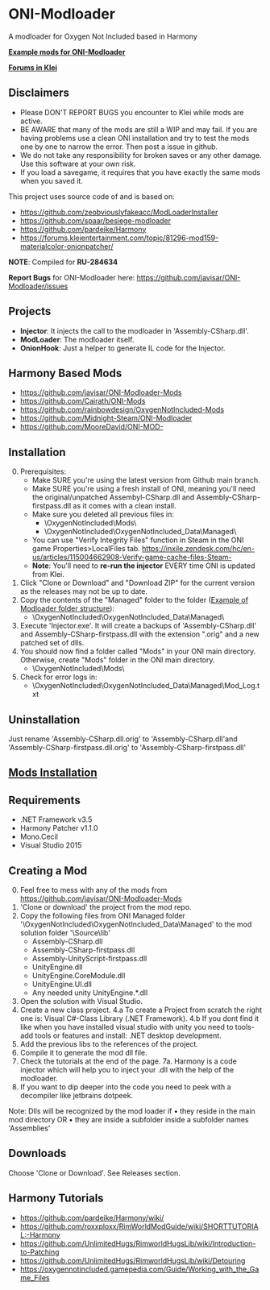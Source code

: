 # ONI-Modloader
A modloader for Oxygen Not Included based in Harmony

[**Example mods for ONI-Modloader**](https://github.com/javisar/ONI-Modloader-Mods)

[**Forums in Klei**](https://forums.kleientertainment.com/topic/88186-mod01-oni-modloader/)


Disclaimers
----------
* Please DON'T REPORT BUGS you encounter to Klei while mods are active.
* BE AWARE that many of the mods are still a WIP and may fail. If you are having problems use a clean ONI installation and try to test the mods one by one to narrow the error. Then post a issue in github.
* We do not take any responsibility for broken saves or any other damage. Use this software at your own risk.
* If you load a savegame, it requires that you have exactly the same mods when you saved it.

This project uses source code of and is based on:
* https://github.com/zeobviouslyfakeacc/ModLoaderInstaller
* https://github.com/spaar/besiege-modloader
* https://github.com/pardeike/Harmony
* https://forums.kleientertainment.com/topic/81296-mod159-materialcolor-onionpatcher/


**NOTE**: Compiled for **RU-284634**

**Report Bugs** for ONI-Modloader here: https://github.com/javisar/ONI-Modloader/issues


Projects
--------
* **Injector**: It injects the call to the modloader in 'Assembly-CSharp.dll'.
* **ModLoader**: The modloader itself.
* **OnionHook**: Just a helper to generate IL code for the Injector.


Harmony Based Mods
------------
* https://github.com/javisar/ONI-Modloader-Mods
* https://github.com/Cairath/ONI-Mods
* https://github.com/rainbowdesign/OxygenNotIncluded-Mods
* https://github.com/Midnight-Steam/ONI-Modloader
* https://github.com/MooreDavid/ONI-MOD-


Installation
------------
0. Prerequisites:
   * Make SURE you're using the latest version from Github main branch.
   * Make SURE you're using a fresh install of ONI, meaning you'll need the original/unpatched Assembyl-CSharp.dll and Assembly-CSharp-firstpass.dll as it comes with a clean install.
   * Make sure you deleted all previous files in:
     * \OxygenNotIncluded\Mods\
     * \OxygenNotIncluded\OxygenNotIncluded_Data\Managed\
   * You can use "Verify Integrity Files" function in Steam in the ONI game Properties>LocalFiles tab. https://inxile.zendesk.com/hc/en-us/articles/115004662908-Verify-game-cache-files-Steam-
   * **Note**: You'll need to **re-run the injector** EVERY time ONI is updated from Klei.
1. Click "Clone or Download" and "Download ZIP" for the current version as the releases may not be up to date.
2. Copy the contents of the "Managed" folder to the folder ([Example of Modloader folder structure](https://github.com/javisar/ONI-Modloader/blob/master/.github/modloader.png)):
   * \OxygenNotIncluded\OxygenNotIncluded_Data\Managed\
3. Execute 'Injector.exe'. It will create a backups of 'Assembly-CSharp.dll' and Assembly-CSharp-firstpass.dll with the extension ".orig" and a new patched set of dlls.
4. You should now find a folder called "Mods" in your ONI main directory. Otherwise, create "Mods" folder in the ONI main directory.
   * \OxygenNotIncluded\Mods\
5. Check for error logs in:
   * \OxygenNotIncluded\OxygenNotIncluded_Data\Managed\Mod_Log.txt   


Uninstallation
--------------
Just rename 'Assembly-CSharp.dll.orig' to 'Assembly-CSharp.dll'and 'Assembly-CSharp-firstpass.dll.orig' to 'Assembly-CSharp-firstpass.dll'


[Mods Installation](https://github.com/javisar/ONI-Modloader-Mods/blob/master/README.md#mods-installation)
-----------------


Requirements
------------
* .NET Framework v3.5
* Harmony Patcher v1.1.0
* Mono.Cecil
* Visual Studio 2015


Creating a Mod
--------------
0. Feel free to mess with any of the mods from https://github.com/javisar/ONI-Modloader-Mods
1. 'Clone or download' the project from the mod repo.
2. Copy the following files from ONI Managed folder '\OxygenNotIncluded\OxygenNotIncluded_Data\Managed' to the mod solution folder '\Source\lib\'
   * Assembly-CSharp.dll
   * Assembly-CSharp-firstpass.dll
   * Assembly-UnityScript-firstpass.dll
   * UnityEngine.dll
   * UnityEngine.CoreModule.dll
   * UnityEngine.UI.dll
   * Any needed unity UnityEngine.*.dll   
3. Open the solution with Visual Studio.
4. Create a new class project. 
4.a To create a Project from scratch the right one is: Visual C#-Class Library (.NET Framework). 
4.b If you dont find it like when you have installed visual studio with unity you need to tools-add tools or features and install: .NET desktop development.
5. Add the previous libs to the references of the project.
6. Compile it to generate the mod dll file.
7. Check the tutorials at the end of the page.
7a. Harmony is a code injector which will help you to inject your .dll with the help of the modloader.
8. If you want to dip deeper into the code you need to peek with a decompiler like jetbrains dotpeek.

Note: Dlls will be recognized by the mod loader if 
• they reside in the main mod directory 
OR
• they are inside a subfolder inside a subfolder names 'Assemblies'


Downloads
---------
Choose 'Clone or Download'.
See Releases section.


Harmony Tutorials
-----------------
* https://github.com/pardeike/Harmony/wiki/
* https://github.com/roxxploxx/RimWorldModGuide/wiki/SHORTTUTORIAL:-Harmony
* https://github.com/UnlimitedHugs/RimworldHugsLib/wiki/Introduction-to-Patching
* https://github.com/UnlimitedHugs/RimworldHugsLib/wiki/Detouring
* https://oxygennotincluded.gamepedia.com/Guide/Working_with_the_Game_Files
